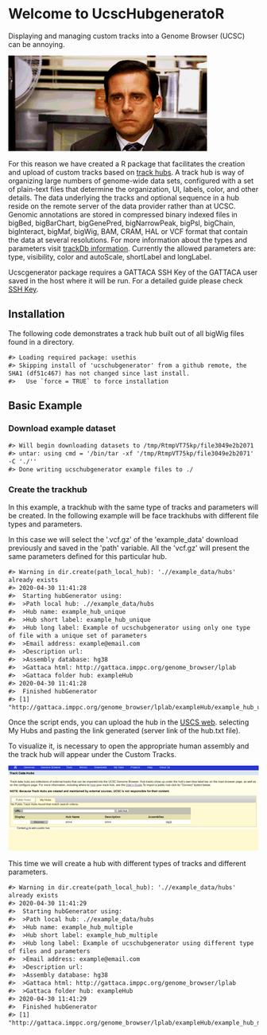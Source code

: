 Welcome to UcscHubgeneratoR
================

Displaying and managing custom tracks into a Genome Browser (UCSC) can be annoying.

![](vignettes/img/giphy.gif)

For this reason we have created a R package that facilitates the creation and upload of custom tracks based on [track hubs](https://genome.ucsc.edu/goldenPath/help/hgTrackHubHelp.html). A track hub is way of organizing large numbers of genome-wide data sets, configured with a set of plain-text files that determine the organization, UI, labels, color, and other details. The data underlying the tracks and optional sequence in a hub reside on the remote server of the data provider rather than at UCSC. Genomic annotations are stored in compressed binary indexed files in bigBed, bigBarChart, bigGenePred, bigNarrowPeak, bigPsl, bigChain, bigInteract, bigMaf, bigWig, BAM, CRAM, HAL or VCF format that contain the data at several resolutions. For more information about the types and parameters visit [trackDb information](https://genome.ucsc.edu/goldenPath/help/trackDb/trackDbHub.html). Currently the allowed parameters are: type, visibility, color and autoScale, shortLabel and longLabel.

Ucscgenerator package requires a GATTACA SSH Key of the GATTACA user saved in the host where it will be run. For a detailed guide please check [SSH Key](https://www.ssh.com/ssh/keygen/).

Installation
------------

The following code demonstrates a track hub built out of all bigWig files found in a directory.

    #> Loading required package: usethis
    #> Skipping install of 'ucschubgenerator' from a github remote, the SHA1 (df51c467) has not changed since last install.
    #>   Use `force = TRUE` to force installation

Basic Example
-------------

### Download example dataset

    #> Will begin downloading datasets to /tmp/RtmpVT75kp/file3049e2b2071
    #> untar: using cmd = '/bin/tar -xf '/tmp/RtmpVT75kp/file3049e2b2071' -C './''
    #> Done writing ucschubgenerator example files to ./

### Create the trackhub

In this example, a trackhub with the same type of tracks and parameters will be created. In the following example will be face trackhubs with different file types and parameters.

In this case we will select the '.vcf.gz' of the 'example\_data' download previously and saved in the 'path' variable. All the 'vcf.gz' will present the same parameters defined for this particular hub.

    #> Warning in dir.create(path_local_hub): './/example_data/hubs' already exists
    #> 2020-04-30 11:41:28 
    #>  Starting hubGenerator using:
    #>  >Path local hub: .//example_data/hubs 
    #>  >Hub name: example_hub_unique 
    #>  >Hub short label: example_hub_unique 
    #>  >Hub long label: Example of ucschubgenerator using only one type of file with a unique set of parameters 
    #>  >Email address: example@email.com 
    #>  >Description url:  
    #>  >Assembly database: hg38 
    #>  >Gattaca html: http://gattaca.imppc.org/genome_browser/lplab 
    #>  >Gattaca folder hub: exampleHub
    #> 2020-04-30 11:41:28 
    #>  Finished hubGenerator
    #> [1] "http://gattaca.imppc.org/genome_browser/lplab/exampleHub/example_hub_unique/hub.txt"

Once the script ends, you can upload the hub in the [USCS web](https://genome.ucsc.edu/cgi-bin/hgHubConnect?hubCheckUrl=http%3A%2F%2Fgattaca.imppc.org%2Fgenome_browser%2Flplab%2FmarcHubs%2FparserProve%2Fhub.txt&hgsid=759593043_P7LJWoCqmm0BrJx4xCRwGGvMCkRt). selecting My Hubs and pasting the link generated (server link of the hub.txt file).

To visualize it, is necessary to open the appropriate human assembly and the track hub will appear under the Custom Tracks.

![](vignettes/img/Screenshot-from-2019-09-17-15-25-59.png)

This time we will create a hub with different types of tracks and different parameters.

    #> Warning in dir.create(path_local_hub): './/example_data/hubs' already exists
    #> 2020-04-30 11:41:29 
    #>  Starting hubGenerator using:
    #>  >Path local hub: .//example_data/hubs 
    #>  >Hub name: example_hub_multiple 
    #>  >Hub short label: example_hub_multiple 
    #>  >Hub long label: Example of ucschubgenerator using different type of files and parameters 
    #>  >Email address: example@email.com 
    #>  >Description url:  
    #>  >Assembly database: hg38 
    #>  >Gattaca html: http://gattaca.imppc.org/genome_browser/lplab 
    #>  >Gattaca folder hub: exampleHub
    #> 2020-04-30 11:41:29 
    #>  Finished hubGenerator
    #> [1] "http://gattaca.imppc.org/genome_browser/lplab/exampleHub/example_hub_multiple/hub.txt"
